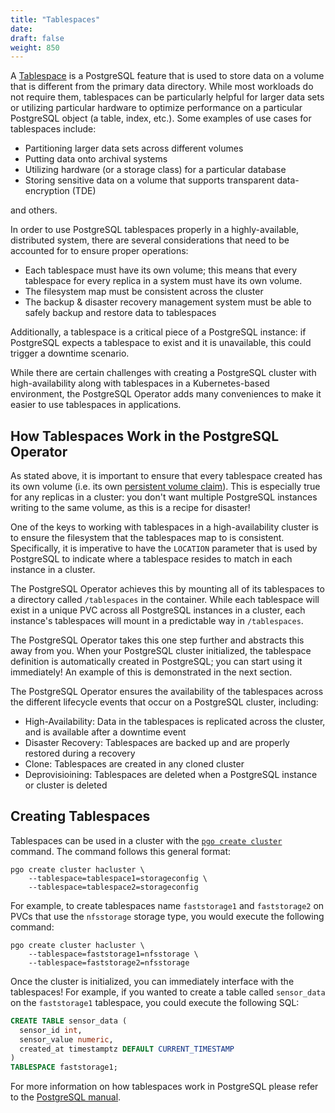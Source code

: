 ```yaml
---
title: "Tablespaces"
date:
draft: false
weight: 850
---
```


A [Tablespace](https://www.postgresql.org/docs/current/manage-ag-tablespaces.html)
is a PostgreSQL feature that is used to store data on a volume that is different
from the primary data directory. While most workloads do not require them,
tablespaces can be particularly helpful for larger data sets or utilizing
particular hardware to optimize performance on a particular PostgreSQL object
(a table, index, etc.). Some examples of use cases for tablespaces include:

- Partitioning larger data sets across different volumes
- Putting data onto archival systems
- Utilizing hardware (or a storage class) for a particular database
- Storing sensitive data on a volume that supports transparent data-encryption
(TDE)

and others.

In order to use PostgreSQL tablespaces properly in a highly-available,
distributed system, there are several considerations that need to be accounted
for to ensure proper operations:

- Each tablespace must have its own volume; this means that every tablespace for
every replica in a system must have its own volume.
- The filesystem map must be consistent across the cluster
- The backup & disaster recovery management system must be able to safely backup
and restore data to tablespaces

Additionally, a tablespace is a critical piece of a PostgreSQL instance: if
PostgreSQL expects a tablespace to exist and it is unavailable, this could
trigger a downtime scenario.

While there are certain challenges with creating a PostgreSQL cluster with
high-availability along with tablespaces in a Kubernetes-based environment, the
PostgreSQL Operator adds many conveniences to make it easier to use
tablespaces in applications.

## How Tablespaces Work in the PostgreSQL Operator

As stated above, it is important to ensure that every tablespace created has its
own volume (i.e. its own [persistent volume claim](https://kubernetes.io/docs/concepts/storage/persistent-volumes/)).
This is especially true for any replicas in a cluster: you don't want multiple
PostgreSQL instances writing to the same volume, as this is a recipe for
disaster!

One of the keys to working with tablespaces in a high-availability cluster is to
ensure the filesystem that the tablespaces map to is consistent. Specifically,
it is imperative to have the `LOCATION` parameter that is used by PostgreSQL to
indicate where a tablespace resides to match in each instance in a cluster.

The PostgreSQL Operator achieves this by mounting all of its tablespaces to a
directory called `/tablespaces` in the container. While each tablespace will
exist in a unique PVC across all PostgreSQL instances in a cluster, each
instance's tablespaces will mount in a predictable way in `/tablespaces`.

The PostgreSQL Operator takes this one step further and abstracts this away from
you. When your PostgreSQL cluster initialized, the tablespace definition is
automatically created in PostgreSQL; you can start using it immediately! An
example of this is demonstrated in the next section.

The PostgreSQL Operator ensures the availability of the tablespaces across the
different lifecycle events that occur on a PostgreSQL cluster, including:

- High-Availability: Data in the tablespaces is replicated across the cluster,
and is available after a downtime event
- Disaster Recovery: Tablespaces are backed up and are properly restored during
a recovery
- Clone: Tablespaces are created in any cloned cluster
- Deprovisioining: Tablespaces are deleted when a PostgreSQL instance or cluster
is deleted

## Creating Tablespaces

Tablespaces can be used in a cluster with the [`pgo create cluster`](/pgo-client/reference/pgo_create_cluster/)
command. The command follows this general format:

```shell
pgo create cluster hacluster \
    --tablespace=tablespace1=storageconfig \
    --tablespace=tablespace2=storageconfig
```

For example, to create tablespaces name `faststorage1` and `faststorage2` on
PVCs that use the `nfsstorage` storage type, you would execute the following
command:

```shell
pgo create cluster hacluster \
    --tablespace=faststorage1=nfsstorage \
    --tablespace=faststorage2=nfsstorage
```

Once the cluster is initialized, you can immediately interface with the
tablespaces! For example, if you wanted to create a table called `sensor_data`
on the `faststorage1` tablespace, you could execute the following SQL:

```sql
CREATE TABLE sensor_data (
  sensor_id int,
  sensor_value numeric,
  created_at timestamptz DEFAULT CURRENT_TIMESTAMP
)
TABLESPACE faststorage1;
```

For more information on how tablespaces work in PostgreSQL please refer to the
[PostgreSQL manual](https://www.postgresql.org/docs/current/manage-ag-tablespaces.html).
